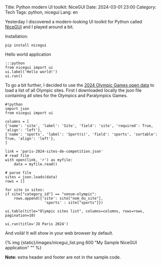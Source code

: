 Title: Python modern UI toolkit: NiceGUI
Date: 2024-03-01 23:00
Category: Tech
Tags: python, nicegui
Lang: en

Yesterday I discovered a modern-looking UI toolkit for Python called [NiceGUI](https://nicegui.io/) and I played around a bit.

Installation:

    pip install nicegui

Hello world application

    :::python
    from nicegui import ui
    ui.label('Hello world!')
    ui.run()

To go a bit further, I decided to use the [2024 Olympic Games open data](https://data.paris2024.org/) to load a list of all Olympic sites. First I downloaded locally the json file containing all sites for the Olympics and Paralympics Games.

    #!python
    import json
    from nicegui import ui

    columns = [
    {'name': 'site', 'label': 'Site', 'field': 'site', 'required': True, 'align': 'left'},
    {'name': 'sports', 'label': 'Sport(s)', 'field': 'sports', 'sortable': True, 'align': 'left'},
    ]

    link = 'paris-2024-sites-de-competition.json'
    # read file
    with open(link, 'r') as myfile:
        data = myfile.read()

    # parse file
    sites = json.loads(data)
    rows = []

    for site in sites:
    if site["category_id"] == "venue-olympic":
        rows.append({'site': site["nom_du_site"], 
                      'sports' : site["sports"]})
    
    ui.table(title="Olympic sites list", columns=columns, rows=rows, pagination=10)

    ui.run(title='JO Paris 2024')

And voilà! It will show in your web browser by default.

{% img {static}/images/nicegui_list.png 600 "My Sample NiceGUI application" "" %}

**Note:** extra header and footer are not in the sample code.
